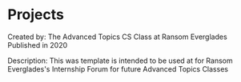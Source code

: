 # Projects
Created by: The Advanced Topics CS Class at Ransom Everglades
Published in 2020

Description: This was template is intended to be used at for Ransom Everglades's Internship Forum for future Advanced Topics Classes
